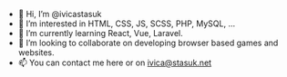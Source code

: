 - 👋 Hi, I’m @ivicastasuk
- 👀 I’m interested in HTML, CSS, JS, SCSS, PHP, MySQL, ...
- 🌱 I’m currently learning React, Vue, Laravel.
- 💞️ I’m looking to collaborate on developing browser based games and websites.
- 📫 You can contact me here or on ivica@stasuk.net

<!---
ivicastasuk/ivicastasuk is a ✨ special ✨ repository because its `README.md` (this file) appears on your GitHub profile.
You can click the Preview link to take a look at your changes.
--->
